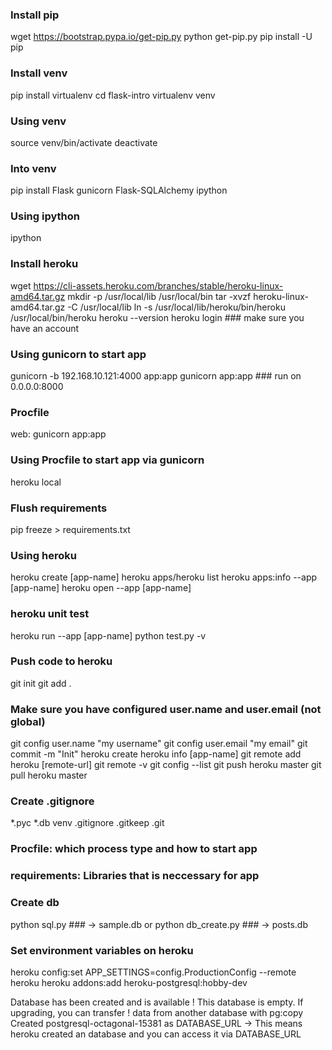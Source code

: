 ### Install pip
wget https://bootstrap.pypa.io/get-pip.py
python get-pip.py
pip install -U pip

### Install venv
pip install virtualenv
cd flask-intro
virtualenv venv

### Using venv
source venv/bin/activate
deactivate

### Into venv
pip install Flask gunicorn Flask-SQLAlchemy ipython

### Using ipython
ipython

### Install heroku
wget https://cli-assets.heroku.com/branches/stable/heroku-linux-amd64.tar.gz
mkdir -p /usr/local/lib /usr/local/bin
tar -xvzf heroku-linux-amd64.tar.gz -C /usr/local/lib
ln -s /usr/local/lib/heroku/bin/heroku /usr/local/bin/heroku
heroku --version
heroku login ### make sure you have an account

### Using gunicorn to start app
gunicorn -b 192.168.10.121:4000 app:app
gunicorn app:app ### run on 0.0.0.0:8000

### Procfile
web: gunicorn app:app

### Using Procfile to start app via gunicorn
heroku local

### Flush requirements
pip freeze > requirements.txt

### Using heroku
heroku create [app-name]
heroku apps/heroku list
heroku apps:info --app [app-name]
heroku open --app [app-name]

### heroku unit test
heroku run --app [app-name] python test.py -v

### Push code to heroku
git init
git add .
### Make sure you have configured user.name and user.email (not global)
git config user.name "my username"
git config user.email "my email"
git commit -m "Init"
heroku create
heroku info [app-name]
git remote add heroku [remote-url]
git remote -v
git config --list
git push heroku master
git pull heroku master

### Create .gitignore
*.pyc
*.db
venv
.gitignore
.gitkeep
.git

### Procfile: which process type and how to start app 
### requirements: Libraries that is neccessary for app


### Create db
python sql.py ### -> sample.db
or
python db_create.py ### -> posts.db

### Set environment variables on heroku
heroku config:set APP_SETTINGS=config.ProductionConfig --remote heroku
heroku addons:add heroku-postgresql:hobby-dev

Database has been created and is available
 ! This database is empty. If upgrading, you can transfer
 ! data from another database with pg:copy
Created postgresql-octagonal-15381 as DATABASE_URL
-> This means heroku created an database and you can access it via DATABASE_URL 
